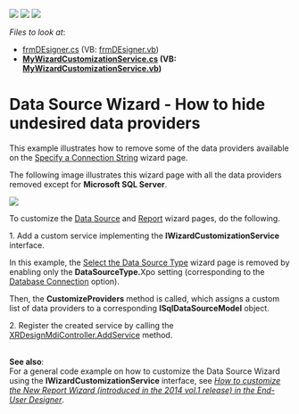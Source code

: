 <!-- default badges list -->
![](https://img.shields.io/endpoint?url=https://codecentral.devexpress.com/api/v1/VersionRange/128597995/16.2.3%2B)
[![](https://img.shields.io/badge/Open_in_DevExpress_Support_Center-FF7200?style=flat-square&logo=DevExpress&logoColor=white)](https://supportcenter.devexpress.com/ticket/details/T333751)
[![](https://img.shields.io/badge/📖_How_to_use_DevExpress_Examples-e9f6fc?style=flat-square)](https://docs.devexpress.com/GeneralInformation/403183)
<!-- default badges end -->
<!-- default file list -->
*Files to look at*:

* [frmDEsigner.cs](./CS/CustomProviderSample/frmDEsigner.cs) (VB: [frmDEsigner.vb](./VB/CustomProviderSample/frmDEsigner.vb))
* **[MyWizardCustomizationService.cs](./CS/CustomProviderSample/MyWizardCustomizationService.cs) (VB: [MyWizardCustomizationService.vb](./VB/CustomProviderSample/MyWizardCustomizationService.vb))**
<!-- default file list end -->
# Data Source Wizard - How to hide undesired data providers


<p>This example illustrates how to remove some of the data providers available on the <a href="https://documentation.devexpress.com/#XtraReports/CustomDocument4245">Specify a Connection String</a> wizard page.</p>
<p>The following image illustrates this wizard page with all the data providers removed except for <strong>Microsoft SQL Server</strong>.</p>
<p><img src="https://raw.githubusercontent.com/DevExpress-Examples/data-source-wizard-how-to-hide-undesired-data-providers-t333751/16.2.3+/media/303326bc-bad0-11e6-80bf-00155d62480c.png"></p>
<p>To customize the <a href="https://documentation.devexpress.com/#XtraReports/CustomDocument115389">Data Source</a> and <a href="https://documentation.devexpress.com/#XtraReports/CustomDocument115390">Report</a> wizard pages, do the following.</p>
<p>1. Add a custom service implementing the <strong>IWizardCustomizationService</strong> interface.</p>
<p>In this example, the <a href="https://documentation.devexpress.com/#XtraReports/CustomDocument4243">Select the Data Source Type</a> wizard page is removed by enabling only the <strong>DataSourceType.</strong>Xpo setting (corresponding to the <a href="https://documentation.devexpress.com/#XtraReports/CustomDocument4241">Database Connection</a> option).</p>
<p>Then, the <strong>CustomizeProviders<TModel></strong> method is called, which assigns a custom list of data providers to a corresponding <strong>ISqlDataSourceModel</strong> object.</p>
<p>2. Register the created service by calling the <a href="https://documentation.devexpress.com/#XtraReports/DevExpressXtraReportsUserDesignerXRDesignMdiController_AddServicetopic">XRDesignMdiController.AddService</a> method.</p>
<p><br><strong>See also</strong>:<br>For a general code example on how to customize the Data Source Wizard using the <strong>IWizardCustomizationService</strong> interface, see <em><a href="https://www.devexpress.com/Support/Center/p/T140683">How to customize the New Report Wizard (introduced in the 2014 vol.1 release) in the End-User Designer</a></em>.</p>

<br/>



